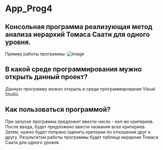 # App_Prog4

## Консольная программа реализующая метод анализа иерархий Томаса Саати для одного уровня.


Пример работы программы:
![image](https://user-images.githubusercontent.com/55971950/142456895-5fc35aeb-d19a-4518-86e6-827bd85cf1c6.png)

## В какой среде программирования мужно открыть данный проект?
Данную программу можно открыть в среде программирования Visual Studio.

## Как пользоваться программой?
При запуске программа предложит ввести число - кол-во критериев. После ввода, будет предложено ввести названия всех критериев. Затем, нужно будет попрано оценить критерии по отношения друг к другу.
Результатом работы программы будет таблица иерархии Томаса Саати для одного уровня.
